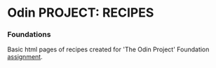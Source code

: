 # Odin PROJECT: RECIPES

### Foundations

Basic html pages of recipes created for 'The Odin Project' Foundation [assignment](https://www.theodinproject.com/lessons/foundations-recipes).
